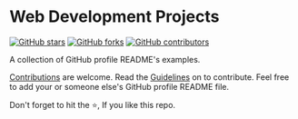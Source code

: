 # Web Development Projects

[![GitHub stars](https://img.shields.io/github/stars/WonderSTK/Web-Development-Projects.svg)](https://github.com/WonderSTK/Web-Development-Projects/stargazers)
[![GitHub forks](https://img.shields.io/github/forks/WonderSTK/Web-Development-Projects.svg?color=blue)](https://github.com/WonderSTK/Web-Development-Projects/network)
[![GitHub contributors](https://img.shields.io/github/contributors/WonderSTK/Web-Development-Projects.svg?color=blue)](https://github.com/WonderSTK/Web-Development-Projects/network)

A collection of GitHub profile README's examples.

[Contributions](https://github.com/WonderSTK/Web-Development-Projects/blob/master/CONTRIBUTING.md) are welcome. Read the [Guidelines](https://github.com/WonderSTK/Web-Development-Projects/blob/master/CONTRIBUTING.md) on to contribute.
Feel free to add your or someone else's GitHub profile README file.

Don't forget to hit the :star:, If you like this repo.
